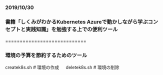 ### 2019/10/30
### 書籍「しくみがわかるKubernetes Azureで動かしながら学ぶコンセプトと実践知識」を勉強する上での便利ツール
============================　　

### 環境の予算を節約するためのツール
createk8s.sh  # 環境の作成 　
deletek8s.sh  # 環境の削除 　
